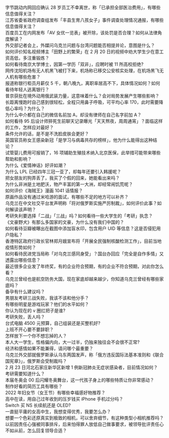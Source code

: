 字节跳动内网回应确认 28 岁员工不幸离世，称「已承担全部医治费用」，有哪些信息值得关注？  
江苏省委省政府调查组发布「丰县生育八孩女子」事件调查处理情况通报，有哪些信息值得关注？  
百度员工在内网发布「AV 女优一览表」被开除，该处罚是否合理？如何从法律角度解读？  
外交部记者会上，外媒问乌克兰问题与台湾问题能否相提并论，意图是什么？  
如何评价知名视频博主「田野上的繁荣」在 2 月 20 日的视频中劝大学生少在意工资高低，多注重锻炼？  
如何看待南京大学博士，因第一学历「双非」，应聘时被 11 所高校拒绝?  
网传沈阳机场有无人机黑飞被打下来，机场称已移交公安核实处理，在机场黑飞无人机有哪些危害？  
报道称银行柜员月薪仅 5 千，朝八晚九，离职率居高不下，具体情况如何？如何看待年轻人逃离银行？  
普京获批在境外动用俄武装力量，这意味着什么？会对局势发展产生哪些影响？  
长距离慢跑时自己感到很轻松，全程只用鼻子呼吸，可平均心率 170，此时需要降低心率吗？为什么？  
为什么中介都在自己的微信名前加 A，却没有律师在自己名字前加 A？  
如何看待 95 后设计师猝死生前聊天记录曝光「天天熬夜，周周通宵」？面临这样的工作，怎样应对最好？  
条件允许的话，是不是不洗脸皮肤会更好？  
英国官员称女王感染新冠「是学习与病毒共存的榜样」，他为什么能得出这种结论？  
试管婴儿费用可报销了，16 项辅助生殖技术纳入北京医保，此举措可能带来哪些帮助和影响？  
为什么《爱情神话》好评如潮？  
为什么 LPL 已经四年三冠一亚了，却每年还要引入韩援呢？  
把女朋友的狗弄丢了，我买了个假的回来，她能看出来吗？  
为什么非洲是土地肥沃，物产丰富的第一大洲，却经常闹饥荒呢？  
如何评价《海贼王》漫画 1041 话情报？  
原画作品没有通过米哈游的面试，有哪些不足的地方可以补齐？  
乌克兰在中文社交平台发声明称「将对俄罗斯实施严厉制裁」，如何评价此事？如何解读该声明？  
考研失利要选择「二战」「三战」吗？如何看待一些大学生的「考研」执念？  
《文豪野犬》有那么多国家的文豪，为什么没有我们中国的？  
如何看待豆瓣被曝出在截图中添加盲水印，包含用户 UID 等信息？这是否侵犯用户隐私？  
香港特区政府行政长官林郑月娥宣布将「开展全民强制核酸检测工作」，目前当地疫情形势如何？  
如何看待民进党当局称「对乌克兰感同身受」？国台办回应「完全是自作多情」又透露出哪些信息？  
最近很多企业发了年终奖，有的企业符合预期，有的企业不符合预期，对此你怎么看？  
乌克兰曾经也是航空防务大国，现在家底却越来越少，你知道乌克兰曾经有哪些家底吗？  
备孕有什么建议吗？  
男朋友考研三战失败，我该不该和他分手？  
有哪些明星是游戏玩家？他们的水平如何？  
你认为现在的 v 圈扛把子是谁?  
考研失败，丢人吗？  
台式电脑 4500 元预算，自己组装还是买整机好?  
上班不开心要不要辞职？  
怎样放下一个你不想忘掉的人？  
本人大一学生，性格偏内向，大一过半，仍独来独往会不会很不正常?  
经济和感情如果不能兼得，请问哪个最重要？  
乌克兰外交部就俄罗斯承认乌东两国发声，称「俄方违反国际法基本准则和《联合国宪章》」，俄罗斯会受制裁吗？  
2 月 23 日河北石家庄新华区新增 1 例新冠肺炎无症状感染者，目前情况如何？  
考研需要知道什么？  
本届冬奥会 00 后闪耀冬奥舞台，这一代孩子身上的哪些特质让你非常感动？  
制作好看的简历工具有哪些？  
2022 年妇女节（女王节）有哪些幸福感好物推荐？  
高中在读，用自己过年收到的压岁钱买 iPhone 手机过分吗？  
Switch 买 NS 长续航还是 OLED?  
一直挺平庸的女高中生，我想变得优秀，我要怎么办？  
想要一个色彩还原真实到极致的相机，可以舍弃细节，有这种类型小相机推荐吗？  
以前因责任心强被同事排斥，后来怕得罪人放低自己做事要求，被领导批评责任心不如从前，怎么回复领导合适？  
